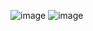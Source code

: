 ![image](https://user-images.githubusercontent.com/92707871/236593430-657ecf43-2561-492f-bf7f-68044cf0b639.png)
![image](https://user-images.githubusercontent.com/92707871/236524251-a866d037-5b7d-44bd-81b2-ab7f7d04440e.png)
